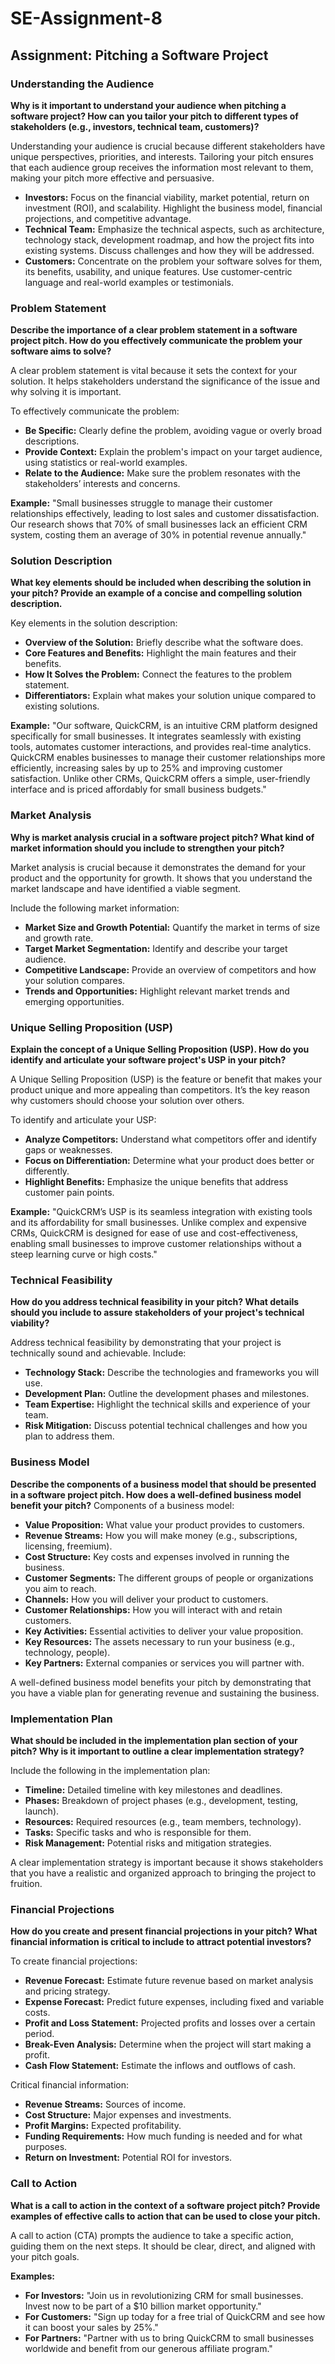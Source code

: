 # SE-Assignment-8
## Assignment: Pitching a Software Project

### Understanding the Audience

**Why is it important to understand your audience when pitching a software project? How can you tailor your pitch to different types of stakeholders (e.g., investors, technical team, customers)?**

Understanding your audience is crucial because different stakeholders have unique perspectives, priorities, and interests. Tailoring your pitch ensures that each audience group receives the information most relevant to them, making your pitch more effective and persuasive.

- **Investors:** Focus on the financial viability, market potential, return on investment (ROI), and scalability. Highlight the business model, financial projections, and competitive advantage.
- **Technical Team:** Emphasize the technical aspects, such as architecture, technology stack, development roadmap, and how the project fits into existing systems. Discuss challenges and how they will be addressed.
- **Customers:** Concentrate on the problem your software solves for them, its benefits, usability, and unique features. Use customer-centric language and real-world examples or testimonials.

### Problem Statement

**Describe the importance of a clear problem statement in a software project pitch. How do you effectively communicate the problem your software aims to solve?**

A clear problem statement is vital because it sets the context for your solution. It helps stakeholders understand the significance of the issue and why solving it is important. 

To effectively communicate the problem:
- **Be Specific:** Clearly define the problem, avoiding vague or overly broad descriptions.
- **Provide Context:** Explain the problem's impact on your target audience, using statistics or real-world examples.
- **Relate to the Audience:** Make sure the problem resonates with the stakeholders’ interests and concerns.

**Example:**
"Small businesses struggle to manage their customer relationships effectively, leading to lost sales and customer dissatisfaction. Our research shows that 70% of small businesses lack an efficient CRM system, costing them an average of 30% in potential revenue annually."

### Solution Description

**What key elements should be included when describing the solution in your pitch? Provide an example of a concise and compelling solution description.**

Key elements in the solution description:
- **Overview of the Solution:** Briefly describe what the software does.
- **Core Features and Benefits:** Highlight the main features and their benefits.
- **How It Solves the Problem:** Connect the features to the problem statement.
- **Differentiators:** Explain what makes your solution unique compared to existing solutions.

**Example:**
"Our software, QuickCRM, is an intuitive CRM platform designed specifically for small businesses. It integrates seamlessly with existing tools, automates customer interactions, and provides real-time analytics. QuickCRM enables businesses to manage their customer relationships more efficiently, increasing sales by up to 25% and improving customer satisfaction. Unlike other CRMs, QuickCRM offers a simple, user-friendly interface and is priced affordably for small business budgets."

### Market Analysis

**Why is market analysis crucial in a software project pitch? What kind of market information should you include to strengthen your pitch?**

Market analysis is crucial because it demonstrates the demand for your product and the opportunity for growth. It shows that you understand the market landscape and have identified a viable segment.

Include the following market information:
- **Market Size and Growth Potential:** Quantify the market in terms of size and growth rate.
- **Target Market Segmentation:** Identify and describe your target audience.
- **Competitive Landscape:** Provide an overview of competitors and how your solution compares.
- **Trends and Opportunities:** Highlight relevant market trends and emerging opportunities.

### Unique Selling Proposition (USP)

**Explain the concept of a Unique Selling Proposition (USP). How do you identify and articulate your software project's USP in your pitch?**

A Unique Selling Proposition (USP) is the feature or benefit that makes your product unique and more appealing than competitors. It’s the key reason why customers should choose your solution over others.

To identify and articulate your USP:
- **Analyze Competitors:** Understand what competitors offer and identify gaps or weaknesses.
- **Focus on Differentiation:** Determine what your product does better or differently.
- **Highlight Benefits:** Emphasize the unique benefits that address customer pain points.

**Example:**
"QuickCRM’s USP is its seamless integration with existing tools and its affordability for small businesses. Unlike complex and expensive CRMs, QuickCRM is designed for ease of use and cost-effectiveness, enabling small businesses to improve customer relationships without a steep learning curve or high costs."

### Technical Feasibility

**How do you address technical feasibility in your pitch? What details should you include to assure stakeholders of your project's technical viability?**

Address technical feasibility by demonstrating that your project is technically sound and achievable. Include:
- **Technology Stack:** Describe the technologies and frameworks you will use.
- **Development Plan:** Outline the development phases and milestones.
- **Team Expertise:** Highlight the technical skills and experience of your team.
- **Risk Mitigation:** Discuss potential technical challenges and how you plan to address them.

### Business Model

**Describe the components of a business model that should be presented in a software project pitch. How does a well-defined business model benefit your pitch?**
Components of a business model:
- **Value Proposition:** What value your product provides to customers.
- **Revenue Streams:** How you will make money (e.g., subscriptions, licensing, freemium).
- **Cost Structure:** Key costs and expenses involved in running the business.
- **Customer Segments:** The different groups of people or organizations you aim to reach.
- **Channels:** How you will deliver your product to customers.
- **Customer Relationships:** How you will interact with and retain customers.
- **Key Activities:** Essential activities to deliver your value proposition.
- **Key Resources:** The assets necessary to run your business (e.g., technology, people).
- **Key Partners:** External companies or services you will partner with.

A well-defined business model benefits your pitch by demonstrating that you have a viable plan for generating revenue and sustaining the business.

### Implementation Plan

**What should be included in the implementation plan section of your pitch? Why is it important to outline a clear implementation strategy?**

Include the following in the implementation plan:
- **Timeline:** Detailed timeline with key milestones and deadlines.
- **Phases:** Breakdown of project phases (e.g., development, testing, launch).
- **Resources:** Required resources (e.g., team members, technology).
- **Tasks:** Specific tasks and who is responsible for them.
- **Risk Management:** Potential risks and mitigation strategies.

A clear implementation strategy is important because it shows stakeholders that you have a realistic and organized approach to bringing the project to fruition.

### Financial Projections

**How do you create and present financial projections in your pitch? What financial information is critical to include to attract potential investors?**

To create financial projections:
- **Revenue Forecast:** Estimate future revenue based on market analysis and pricing strategy.
- **Expense Forecast:** Predict future expenses, including fixed and variable costs.
- **Profit and Loss Statement:** Projected profits and losses over a certain period.
- **Break-Even Analysis:** Determine when the project will start making a profit.
- **Cash Flow Statement:** Estimate the inflows and outflows of cash.

Critical financial information:
- **Revenue Streams:** Sources of income.
- **Cost Structure:** Major expenses and investments.
- **Profit Margins:** Expected profitability.
- **Funding Requirements:** How much funding is needed and for what purposes.
- **Return on Investment:** Potential ROI for investors.

### Call to Action

**What is a call to action in the context of a software project pitch? Provide examples of effective calls to action that can be used to close your pitch.**

A call to action (CTA) prompts the audience to take a specific action, guiding them on the next steps. It should be clear, direct, and aligned with your pitch goals.

**Examples:**
- **For Investors:** "Join us in revolutionizing CRM for small businesses. Invest now to be part of a $10 billion market opportunity."
- **For Customers:** "Sign up today for a free trial of QuickCRM and see how it can boost your sales by 25%."
- **For Partners:** "Partner with us to bring QuickCRM to small businesses worldwide and benefit from our generous affiliate program."


